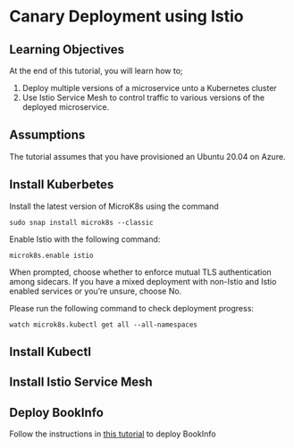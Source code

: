 # Canary Deployment using Istio

## Learning Objectives
At the end of this tutorial, you will learn how to;
1. Deploy multiple versions of a microservice unto a Kubernetes cluster
2. Use Istio Service Mesh to control traffic to various versions of the deployed microservice.

## Assumptions
The tutorial assumes that you have provisioned an Ubuntu 20.04 on Azure.


## Install Kuberbetes
Install the latest version of MicroK8s using the command

    sudo snap install microk8s --classic

Enable Istio with the following command:

    microk8s.enable istio

When prompted, choose whether to enforce mutual TLS authentication among sidecars. If you have a mixed deployment with non-Istio and Istio enabled services or you’re unsure, choose No.

Please run the following command to check deployment progress:

    watch microk8s.kubectl get all --all-namespaces

## Install Kubectl

## Install Istio Service Mesh

## Deploy BookInfo
Follow the instructions in [this tutorial](https://istio.io/latest/docs/examples/bookinfo/) to deploy BookInfo


